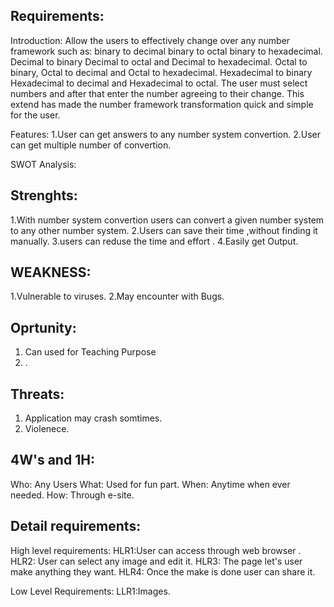 ## Requirements:

Introduction: Allow the users to  effectively change over any number framework such as:
binary to decimal
binary to octal
binary to hexadecimal.
Decimal to binary
Decimal to octal and Decimal to hexadecimal.
Octal to binary,
Octal to decimal and Octal to hexadecimal. 
Hexadecimal to binary
Hexadecimal to decimal and Hexadecimal to octal. 
The user must select numbers and after that enter the number agreeing to their change. This extend has made the number framework transformation quick and simple for the user.

Features:
1.User can get answers to any number system convertion.
2.User can get multiple number of convertion.


SWOT Analysis:
## Strenghts:
1.With number system convertion  users can convert a given number system to any other number system.
2.Users can save their time ,without finding it manually.
3.users can reduse the time and effort .
4.Easily get Output. 


## WEAKNESS:
1.Vulnerable to viruses.
2.May encounter with Bugs.

## Oprtunity:
1.  Can used for Teaching Purpose
2.   .

## Threats:
 1. Application may crash somtimes.
 2. Violenece.
 
 
 ## 4W's and 1H:
 Who: Any Users
 What: Used for fun part.
 When: Anytime when ever needed.
 How: Through e-site.
 
 
## Detail requirements:

High level requirements: 
HLR1:User can access through web browser .
HLR2: User can select any image and edit it.
HLR3: The page let's user make anything they want. 
HLR4: Once the make is done user can share it.

Low Level Requirements:
LLR1:Images.




